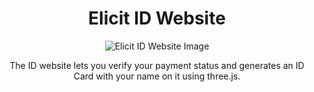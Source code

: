<h1 align="center">Elicit ID Website</h1>

<p align="center">
  <img src="https://github.com/user-attachments/assets/47acf981-eb49-4316-9e04-467f4d0de2a5" alt="Elicit ID Website Image" />
</p>

<p align="center">
  The ID website lets you verify your payment status and generates an ID Card with your name on it using three.js.
</p>
